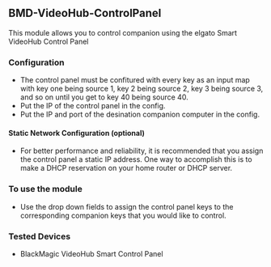 ## BMD-VideoHub-ControlPanel

This module allows you to control companion using the elgato Smart VideoHub Control Panel

### Configuration
* The control panel must be confitured with every key as an input map with key one being source 1, key 2 being source 2, key 3 being source 3, and so on until you get to key 40 being source 40.
* Put the IP of the control panel in the config.
* Put the IP and port of the desination companion computer in the config.

#### Static Network Configuration (optional)
* For better performance and reliability, it is recommended that you assign the control panel a static IP address. One way to accomplish this is to make a DHCP reservation on your home router or DHCP server.

### To use the module
* Use the drop down fields to assign the control panel keys to the corresponding companion keys that you would like to control.

### Tested Devices
* BlackMagic VideoHub Smart Control Panel
